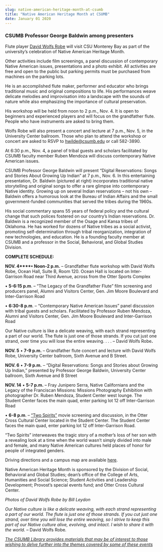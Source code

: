 ```yaml
---
slug: native-american-heritage-month-at-csumb
title: "Native American Heritage Month at CSUMB"
date: January 01 2020
---
```


<h3>CSUMB Professor George Baldwin among presenters</h3><p>Flute player <a href="http://akaflutemanent.com/">David Wolfs Robe</a> will visit CSU Monterey Bay as part of the university’s celebration of Native American Heritage Month.
</p><p>Other activities include film screenings, a panel discussion of contemporary Native American issues, presentations and a photo exhibit. All activities are free and open to the public but parking permits must be purchased from machines on the parking lots.
</p><p>He is an accomplished flute maker, performer and educator who brings traditional music and original compositions to life. His performances weave delicate melodies and improvisation into a landscape with the sounds of nature while also emphasizing the importance of cultural preservation.
</p><p>His workshop will be held from noon to 2 p.m., Nov. 4. It is open to beginners and experienced players and will focus on the grandfather flute. People who have instruments are asked to bring them.
</p><p>Wolfs Robe will also present a concert and lecture at 7 p.m., Nov. 5, in the University Center ballroom. Those who plan to attend the workshop or concert are asked to RSVP to <a href="&#109;&#97;&#x69;&#x6c;&#x74;&#111;&#58;&#x68;&#x77;&#x69;&#108;&#100;&#x65;&#x40;&#x63;&#115;&#117;&#x6d;&#x62;&#x2e;&#101;&#100;&#x75;">hwilde@csumb.edu</a> or call 582-3890.
</p><p>At 6:30 p.m., Nov. 4, a panel of tribal guests and scholars facilitated by CSUMB faculty member Ruben Mendoza will discuss contemporary Native American issues.
</p><p>CSUMB Professor George Baldwin will present “Digital Reservations: Songs and Stories About Growing Up Indian” at 7 p.m., Nov. 6. In this entertaining presentation, Dr. Baldwin (pictured at right) incorporates traditional native storytelling and original songs to offer a rare glimpse into contemporary Native identity. Growing up on several Indian reservations – not his own – Baldwin offers a humorous look at the Bureau of Indian Affairs and the small government-funded communities that served the tribes during the 1960s.
</p><p>His social commentary spans 55 years of federal policy and the cultural change that such polices fostered on our country’s Indian reservations. Dr. Baldwin is a recognized member of the Osage and Kansa tribes of Oklahoma. He has worked for dozens of Native tribes as a social activist, promoting self-determination through tribal reorganization, integration of new technologies, and education. He is a founding faculty member at CSUMB and a professor in the Social, Behavioral, and Global Studies Division.
</p><p><strong>COMPLETE SCHEDULE:</strong>
</p><p><strong>NOV. 4****• Noon-2 p.m.</strong> – Grandfather flute workshop with David Wolfs Robe, Ocean Hall, Suite B, Room 120. Ocean Hall is located on Inter-Garrison Road near Third Avenue, across from the Otter Sports Complex
</p><p>• <strong>5-6:15 p.m</strong>. – “The Legacy of the Grandfather Flute” film screening and producers panel, Alumni and Visitors Center, Gen. Jim Moore Boulevard and Inter-Garrison Road
</p><p>• <strong>6:30-8 p.m</strong>. – “Contemporary Native American Issues” panel discussion with tribal guests and scholars. Facilitated by Professor Ruben Mendoza, Alumni and Visitors Center, Gen. Jim Moore Boulevard and Inter-Garrison Road
</p><p>Our Native culture is like a delicate weaving, with each strand representing a part of our world. The flute is just one of those strands. If you cut just one strand, over time you will lose the entire weaving. . . .  – David Wolfs Robe<strong>.</strong>
</p><p><strong>NOV. 5</strong> • <strong>7-9 p.m.</strong> – Grandfather flute concert and lecture with David Wolfs Robe, University Center ballroom, Sixth Avenue and B Street.
</p><p><strong>NOV. 6</strong> • <strong>7-9 p.m.</strong> – “Digital Reservations: Songs and Stories about Growing Up Indian,” presented by Professor George Baldwin, University Center ballroom, Sixth Avenue and B Street
</p><p><strong>NOV. 14</strong> • <strong>5-7 p.m.</strong> – Fray Junipero Serra, Native Californians and the Legacy of the Franciscan Missions: Missions Photography Exhibition with photographer Dr. Ruben Mendoza, Student Center west lounge. The Student Center faces the main quad, enter parking lot 12 off Inter-Garrison Road
</p><p>• <strong>6-8 p.m</strong>. – <a href="http://twospirits.org/">“Two Spirits”</a> movie screening and discussion, in the Otter Cross Cultural Center located in the Student Center. The Student Center faces the main quad, enter parking lot 12 off Inter-Garrison Road.
</p><p>“Two Spirits” interweaves the tragic story of a mother’s loss of her son with a revealing look at a time when the world wasn’t simply divided into male and female, and many Native American cultures held places of honor for people of integrated genders.
</p><p>Driving directions and a campus map are available <a href="http://csumb.edu/maps">here</a>. 
</p><p>Native American Heritage Month is sponsored by the Division of Social, Behavioral and Global Studies; dean’s office of the College of Arts, Humanities and Social Science; Student Activities and Leadership Development; Provost’s special events fund; and Otter Cross Cultural Center.
</p><p><em>Photos of David Wolfs Robe by Bill Leydon</em>
</p><p><em>Our Native culture is like a delicate weaving, with each strand representing a part of our world. The flute is just one of those strands. If you cut just one strand, over time you will lose the entire weaving, so I strive to keep this part of our Native culture alive, evolving, and intact. I wish to share it with the world. </em> – David Wolfs Robe<em>.</em>
</p><p><a href="http://library.csumb.edu/native-american-heritage-month-2013"><em>The CSUMB Library provides materials that may be of interest to those wishing to delve further into the themes covered by some of these events</em></a>
</p><p> 
</p>
